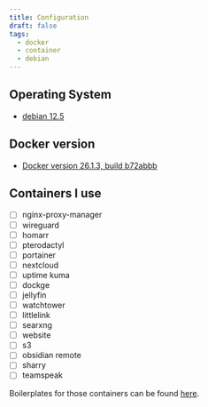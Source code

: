 ```yaml
---
title: Configuration
draft: false
tags:
  - docker
  - container
  - debian
---
```

## Operating System
- [debian 12.5](https://www.debian.org/News/2024/20240210)

## Docker version
- [Docker version 26.1.3, build b72abbb](https://docs.docker.com/engine/install/)
## Containers I use
- [ ] nginx-proxy-manager
- [ ] wireguard
- [ ] homarr
- [ ] pterodactyl
- [ ] portainer
- [ ] nextcloud
- [ ] uptime kuma
- [ ] dockge
- [ ] jellyfin
- [ ] watchtower
- [ ] littlelink
- [ ] searxng
- [ ] website
- [ ] s3
- [ ] obsidian remote
- [ ] sharry
- [ ] teamspeak

Boilerplates for those containers can be found [here](https://github.com/stormyark/Boilerplates).